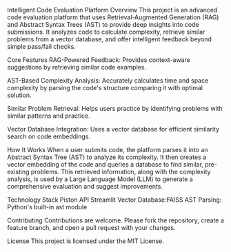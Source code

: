 Intelligent Code Evaluation Platform
Overview
This project is an advanced code evaluation platform that uses Retrieval-Augmented Generation (RAG) and Abstract Syntax Trees (AST) to provide deep insights into code submissions. It analyzes code to calculate complexity, retrieve similar problems from a vector database, and offer intelligent feedback beyond simple pass/fail checks.

Core Features
RAG-Powered Feedback: Provides context-aware suggestions by retrieving similar code examples.

AST-Based Complexity Analysis: Accurately calculates time and space complexity by parsing the code's structure comparing it with optimal solution.

Similar Problem Retrieval: Helps users practice by identifying problems with similar patterns and practice.

Vector Database Integration: Uses a vector database for efficient similarity search on code embeddings.



How It Works
When a user submits code, the platform parses it into an Abstract Syntax Tree (AST) to analyze its complexity. It then creates a vector embedding of the code and queries a database to find similar, pre-existing problems. This retrieved information, along with the complexity analysis, is used by a Large Language Model (LLM) to generate a comprehensive evaluation and suggest improvements.

Technology Stack
Piston API
Streamlit
Vector Database:FAISS
AST Parsing: Python's built-in ast module





Contributing
Contributions are welcome. Please fork the repository, create a feature branch, and open a pull request with your changes.

License
This project is licensed under the MIT License.
